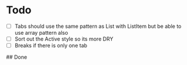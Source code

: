 # Todo

- [ ] Tabs should use the same pattern as List with ListItem but be able to use array pattern also
- [ ] Sort out the Active style so its more DRY
- [ ] Breaks if there is only one tab

## Done
